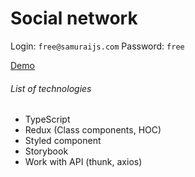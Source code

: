 # Social network

Login: `free@samuraijs.com`
Password: `free`

[Demo](https://tazalov.github.io/social_ts/)

###### List of technologies
* TypeScript
* Redux (Class components, HOC)
* Styled component
* Storybook
* Work with API (thunk, axios)
